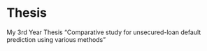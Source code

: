 # Thesis
My 3rd Year Thesis “Comparative study for unsecured-loan default prediction using various methods”
